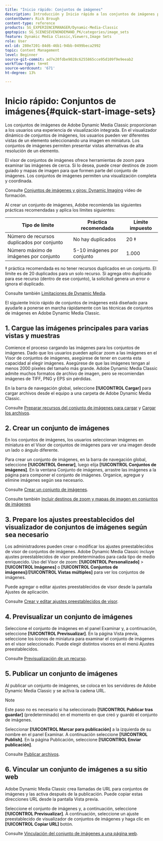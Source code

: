 ```yaml
---
title: "Inicio rápido: Conjuntos de imágenes"
description: Introducción y Inicio rápido a los conjuntos de imágenes para ayudarle a ponerse en marcha rápidamente con las técnicas de conjuntos de imágenes en Adobe Dynamic Media Classic.
contentOwner: Rick Brough
content-type: reference
products: SG_EXPERIENCEMANAGER/Dynamic-Media-Classic
geptopics: SG_SCENESEVENONDEMAND_PK/categories/image_sets
feature: Dynamic Media Classic,Viewers,Image Sets
role: User
exl-id: 280e7201-84d6-46b1-94bb-0499beca2992
topic: Content Management
level: Beginner
source-git-commit: ad7e20fdbe9028c6255865cce95d109f9e9eeab2
workflow-type: tm+mt
source-wordcount: '671'
ht-degree: 13%

---
```


# Inicio rápido: Conjuntos de imágenes{#quick-start-image-sets}

Los conjuntos de imágenes de Adobe Dynamic Media Classic proporcionan a los usuarios una experiencia de visualización integrada. En el visualizador dinámico de conjuntos de imágenes, los usuarios pueden ver diferentes vistas de un elemento seleccionando una imagen en miniatura. Los conjuntos de imágenes permiten presentar vistas alternativas de alta resolución de un elemento.

El visor de conjuntos de imágenes ofrece herramientas de zoom para examinar las imágenes de cerca. Si lo desea, puede crear destinos de zoom guiado y mapas de imagen para que formen parte del conjunto de imágenes. Los conjuntos de imágenes permiten una visualización completa y coordinada.

Consulte [Conjuntos de imágenes y giros: Dynamic Imaging](https://s7d5.scene7.com/s7viewers/html5/VideoViewer.html?videoserverurl=https://s7d5.scene7.com/is/content/&amp;emailurl=https://s7d5.scene7.com/s7/emailFriend&amp;serverUrl=https://s7d5.scene7.com/is/image/&amp;config=Scene7SharedAssets/Universal_HTML5_Video&amp;contenturl=https://s7d5.scene7.com/skins/&amp;asset=S7tutorials/556_Image%20&amp;%20Spin%20Sets_converted%20renamed_Dynamic%20Imaging-AVS) vídeo de formación.

Al crear un conjunto de imágenes, Adobe recomienda las siguientes prácticas recomendadas y aplica los límites siguientes:

| Tipo de límite | Práctica recomendada | Límite impuesto |
| --- | --- | --- |
| Número de recursos duplicados por conjunto | No hay duplicados | 20 ‡ |
| Número máximo de imágenes por conjunto | 5-10 imágenes por conjunto | 1.000 |

‡ práctica recomendada es no tener recursos duplicados en un conjunto. El límite es de 20 duplicados para un solo recurso. Si agrega otro duplicado para ese recurso (dentro de ese conjunto), la solicitud genera un error o ignora el duplicado.

Consulte también [Limitaciones de Dynamic Media](/help/using/limitations.md).

El siguiente Inicio rápido de conjuntos de imágenes está diseñado para ayudarle a ponerse en marcha rápidamente con las técnicas de conjuntos de imágenes en Adobe Dynamic Media Classic.

## 1. Cargue las imágenes principales para varias vistas y muestras

Comience el proceso cargando las imágenes para los conjuntos de imágenes. Dado que los usuarios pueden aplicar zoom a las imágenes en el Visor de conjuntos de imágenes, asegúrese de tener en cuenta esta capacidad al elegir imágenes. Asegúrese de que las imágenes tengan al menos 2000 píxeles del tamaño más grande. Adobe Dynamic Media Classic admite muchos formatos de archivo de imagen, pero se recomiendan imágenes de TIFF, PNG y EPS sin pérdidas.

En la barra de navegación global, seleccione **[!UICONTROL Cargar]** para cargar archivos desde el equipo a una carpeta de Adobe Dynamic Media Classic.

Consulte [Preparar recursos del conjunto de imágenes para cargar](preparing-image-set-assets-upload.md#preparing-image-set-assets-for-upload) y [Cargar los archivos](uploading-files.md#uploading-your-files).

## 2. Crear un conjunto de imágenes

En los conjuntos de imágenes, los usuarios seleccionan imágenes en miniatura en el Visor de conjuntos de imágenes para ver una imagen desde un lado o ángulo diferente.

Para crear un conjunto de imágenes, en la barra de navegación global, seleccione **[!UICONTROL Generar]**, luego elija **[!UICONTROL Conjuntos de imágenes]**. En la ventana Conjunto de imágenes, arrastre las imágenes a la página para componer el conjunto de imágenes. Organice, agregue y elimine imágenes según sea necesario.

Consulte [Crear un conjunto de imágenes](creating-image-set.md#creating-an-image-set).

Consulte también [Incluir destinos de zoom y mapas de imagen en conjuntos de imágenes](/help/using/including-zoom-targets-image-maps-image-sets.md)

## 3. Prepare los ajustes preestablecidos del visualizador de conjuntos de imágenes según sea necesario

Los administradores pueden crear o modificar los ajustes preestablecidos de visor de conjuntos de imágenes. Adobe Dynamic Media Classic incluye ajustes preestablecidos de visor predeterminados para cada tipo de medio enriquecido. Uso del Visor de zoom: **[!UICONTROL Personalizado]** > **[!UICONTROL Imágenes]** o **[!UICONTROL Conjuntos de imágenes]**/**[!UICONTROL Vistas múltiples]** para ver los conjuntos de imágenes.

Puede agregar o editar ajustes preestablecidos de visor desde la pantalla Ajustes de aplicación.

Consulte [Crear y editar ajustes preestablecidos de visor](application-setup.md#adding-and-editing-viewer-presets).

## 4. Previsualizar un conjunto de imágenes

Seleccione el conjunto de imágenes en el panel Examinar y, a continuación, seleccione **[!UICONTROL Previsualizar]**. En la página Vista previa, seleccione los iconos de miniatura para examinar el conjunto de imágenes en el visor seleccionado. Puede elegir distintos visores en el menú Ajustes preestablecidos.

Consulte [Previsualización de un recurso](previewing-asset.md#previewing-an-asset).

## 5. Publicar un conjunto de imágenes

Al publicar un conjunto de imágenes, se coloca en los servidores de Adobe Dynamic Media Classic y se activa la cadena URL.

>[!NOTE]
>
>Este paso no es necesario si ha seleccionado **[!UICONTROL Publicar tras guardar]** (predeterminado) en el momento en que creó y guardó el conjunto de imágenes.

Seleccionar **[!UICONTROL Marcar para publicación]** a la izquierda de su nombre en el panel Examinar. A continuación seleccione **[!UICONTROL Publish]**. En la página Publicación, seleccione **[!UICONTROL Enviar publicación]**.

Consulte [Publicar archivos](publishing-files.md#publishing-files).

## 6. Vincular un conjunto de imágenes a su sitio web

Adobe Dynamic Media Classic crea llamadas de URL para conjuntos de imágenes y las activa después de la publicación. Puede copiar estas direcciones URL desde la pantalla Vista previa.

Seleccione el conjunto de imágenes y, a continuación, seleccione **[!UICONTROL Previsualizar]**. A continuación, seleccione un ajuste preestablecido de visualizador de conjuntos de imágenes y haga clic en **[!UICONTROL Copiar URL]** botón.

Consulte [Vinculación del conjunto de imágenes a una página web](linking-image-set-web-page.md#linking-an-image-set-to-a-web-page).
